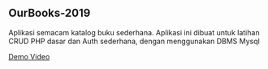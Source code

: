## OurBooks-2019
Aplikasi semacam katalog buku sederhana. Aplikasi ini dibuat untuk latihan CRUD PHP dasar dan Auth sederhana, dengan menggunakan DBMS Mysql

[Demo Video](https://drive.google.com/file/d/1OF3CuyVX9zkDUbTjWXjlBBS7MVhrdU3e/view?usp=sharing)

